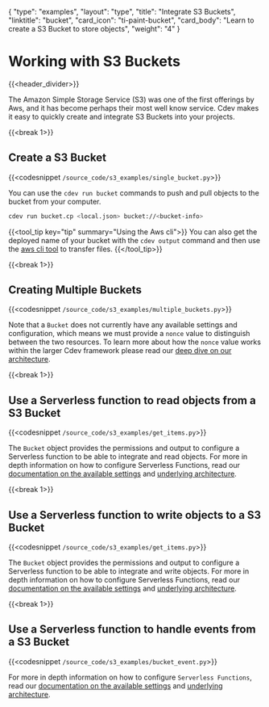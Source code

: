 {
    "type": "examples",
    "layout": "type",
    "title": "Integrate S3 Buckets",
    "linktitle": "bucket",
    "card_icon": "ti-paint-bucket",
    "card_body": "Learn to create a S3 Bucket to store objects",
    "weight": "4"
}


# Working with S3 Buckets
{{<header_divider>}}

The Amazon Simple Storage Service (S3) was one of the first offerings by Aws, and it has become perhaps their most well know service. Cdev makes it easy to quickly create and integrate S3 Buckets into your projects.


{{<break 1>}}
## Create a S3 Bucket
{{<codesnippet `/source_code/s3_examples/single_bucket.py`>}}

You can use the `cdev run bucket` commands to push and pull objects to the bucket from your computer.

```bash
cdev run bucket.cp <local.json> bucket://<bucket-info>
```

{{<tool_tip key="tip" summary="Using the Aws cli">}}
You can also get the deployed name of your bucket with the `cdev output` command and then use the [aws cli tool](https://docs.aws.amazon.com/cli/latest/userguide/getting-started-install.html) to transfer files.
{{</tool_tip>}}

{{<break 1>}}
## Creating Multiple Buckets
{{<codesnippet `/source_code/s3_examples/multiple_buckets.py`>}}

Note that a `Bucket` does not currently have any available settings and configuration, which means we must provide a `nonce` value to distinguish between the two resources. To learn more about how the `nonce` value works within the larger Cdev framework please read our [deep dive on our architecture](/docs/firstprinciples).


{{<break 1>}}
## Use a Serverless function to read objects from a S3 Bucket
{{<codesnippet `/source_code/s3_examples/get_items.py`>}}

The `Bucket` object provides the permissions and output to configure a Serverless function to be able to integrate and read objects. For more in depth information on how to configure Serverless Functions, read our [documentation on the available settings](/docs/examples/functions) and [underlying architecture](/docs/firstprinciples/functions).

{{<break 1>}}
## Use a Serverless function to write objects to a S3 Bucket
{{<codesnippet `/source_code/s3_examples/get_items.py`>}}

The `Bucket` object provides the permissions and output to configure a Serverless function to be able to integrate and write objects. For more in depth information on how to configure Serverless Functions, read our [documentation on the available settings](/docs/examples/functions) and [underlying architecture](/docs/firstprinciples/functions). 


{{<break 1>}}
## Use a Serverless function to handle events from a S3 Bucket
{{<codesnippet `/source_code/s3_examples/bucket_event.py`>}}

For more in depth information on how to configure `Serverless Functions`, read our [documentation on the available settings](/docs/examples/functions) and [underlying architecture](/docs/firstprinciples/functions). 